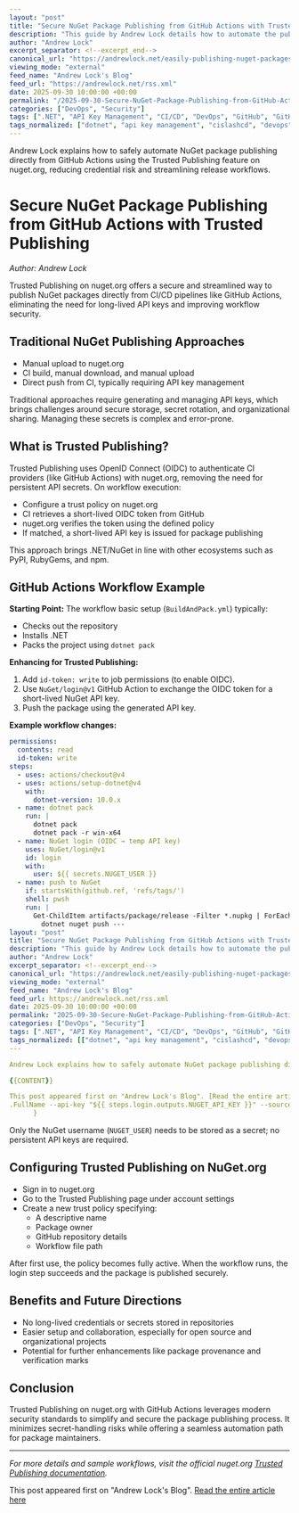 ```yaml
---
layout: "post"
title: "Secure NuGet Package Publishing from GitHub Actions with Trusted Publishing"
description: "This guide by Andrew Lock details how to automate the publishing of NuGet packages to nuget.org using the new Trusted Publishing feature. It covers traditional methods, explains the OpenID Connect-based Trusted Publishing workflow with GitHub Actions, and outlines step-by-step setup, configuration, and security improvements users can expect."
author: "Andrew Lock"
excerpt_separator: <!--excerpt_end-->
canonical_url: "https://andrewlock.net/easily-publishing-nuget-packages-from-github-actions-with-trusted-publishing/"
viewing_mode: "external"
feed_name: "Andrew Lock's Blog"
feed_url: "https://andrewlock.net/rss.xml"
date: 2025-09-30 10:00:00 +00:00
permalink: "/2025-09-30-Secure-NuGet-Package-Publishing-from-GitHub-Actions-with-Trusted-Publishing.html"
categories: ["DevOps", "Security"]
tags: [".NET", "API Key Management", "CI/CD", "DevOps", "GitHub", "GitHub Actions", "Identity Provider", "JWT", "NuGet", "NuGet Package Publishing", "OpenID Connect", "Posts", "Secrets Management", "Secure Automation", "Security", "Security Best Practices", "Trusted Publishing", "Workflow Automation", "YAML"]
tags_normalized: ["dotnet", "api key management", "cislashcd", "devops", "github", "github actions", "identity provider", "jwt", "nuget", "nuget package publishing", "openid connect", "posts", "secrets management", "secure automation", "security", "security best practices", "trusted publishing", "workflow automation", "yaml"]
---
```


Andrew Lock explains how to safely automate NuGet package publishing directly from GitHub Actions using the Trusted Publishing feature on nuget.org, reducing credential risk and streamlining release workflows.<!--excerpt_end-->

# Secure NuGet Package Publishing from GitHub Actions with Trusted Publishing

*Author: Andrew Lock*

Trusted Publishing on nuget.org offers a secure and streamlined way to publish NuGet packages directly from CI/CD pipelines like GitHub Actions, eliminating the need for long-lived API keys and improving workflow security.

## Traditional NuGet Publishing Approaches

- Manual upload to nuget.org
- CI build, manual download, and manual upload
- Direct push from CI, typically requiring API key management

Traditional approaches require generating and managing API keys, which brings challenges around secure storage, secret rotation, and organizational sharing. Managing these secrets is complex and error-prone.

## What is Trusted Publishing?

Trusted Publishing uses OpenID Connect (OIDC) to authenticate CI providers (like GitHub Actions) with nuget.org, removing the need for persistent API secrets. On workflow execution:

- Configure a trust policy on nuget.org
- CI retrieves a short-lived OIDC token from GitHub
- nuget.org verifies the token using the defined policy
- If matched, a short-lived API key is issued for package publishing

This approach brings .NET/NuGet in line with other ecosystems such as PyPI, RubyGems, and npm.

## GitHub Actions Workflow Example

**Starting Point:**
The workflow basic setup (`BuildAndPack.yml`) typically:

- Checks out the repository
- Installs .NET
- Packs the project using `dotnet pack`

**Enhancing for Trusted Publishing:**

1. Add `id-token: write` to job permissions (to enable OIDC).
2. Use `NuGet/login@v1` GitHub Action to exchange the OIDC token for a short-lived NuGet API key.
3. Push the package using the generated API key.

**Example workflow changes:**

```yaml
permissions:
  contents: read
  id-token: write
steps:
  - uses: actions/checkout@v4
  - uses: actions/setup-dotnet@v4
    with:
      dotnet-version: 10.0.x
  - name: dotnet pack
    run: |
      dotnet pack
      dotnet pack -r win-x64
  - name: NuGet login (OIDC → temp API key)
    uses: NuGet/login@v1
    id: login
    with:
      user: ${{ secrets.NUGET_USER }}
  - name: push to NuGet
    if: startsWith(github.ref, 'refs/tags/')
    shell: pwsh
    run: |
      Get-ChildItem artifacts/package/release -Filter *.nupkg | ForEach-Object {
        dotnet nuget push ---
layout: "post"
title: "Secure NuGet Package Publishing from GitHub Actions with Trusted Publishing"
description: "This guide by Andrew Lock details how to automate the publishing of NuGet packages to nuget.org using the new Trusted Publishing feature. It covers traditional methods, explains the OpenID Connect-based Trusted Publishing workflow with GitHub Actions, and outlines step-by-step setup, configuration, and security improvements users can expect."
author: "Andrew Lock"
excerpt_separator: <!--excerpt_end-->
canonical_url: "https://andrewlock.net/easily-publishing-nuget-packages-from-github-actions-with-trusted-publishing/"
viewing_mode: "external"
feed_name: "Andrew Lock's Blog"
feed_url: https://andrewlock.net/rss.xml
date: 2025-09-30 10:00:00 +00:00
permalink: "2025-09-30-Secure-NuGet-Package-Publishing-from-GitHub-Actions-with-Trusted-Publishing.html"
categories: ["DevOps", "Security"]
tags: [".NET", "API Key Management", "CI/CD", "DevOps", "GitHub", "GitHub Actions", "Identity Provider", "JWT", "NuGet", "NuGet Package Publishing", "OpenID Connect", "Posts", "Secrets Management", "Secure Automation", "Security", "Security Best Practices", "Trusted Publishing", "Workflow Automation", "YAML"]
tags_normalized: [["dotnet", "api key management", "cislashcd", "devops", "github", "github actions", "identity provider", "jwt", "nuget", "nuget package publishing", "openid connect", "posts", "secrets management", "secure automation", "security", "security best practices", "trusted publishing", "workflow automation", "yaml"]]
---

Andrew Lock explains how to safely automate NuGet package publishing directly from GitHub Actions using the Trusted Publishing feature on nuget.org, reducing credential risk and streamlining release workflows.<!--excerpt_end-->

{{CONTENT}}

This post appeared first on "Andrew Lock's Blog". [Read the entire article here](https://andrewlock.net/easily-publishing-nuget-packages-from-github-actions-with-trusted-publishing/)
.FullName --api-key "${{ steps.login.outputs.NUGET_API_KEY }}" --source https://api.nuget.org/v3/index.json
      }
```

Only the NuGet username (`NUGET_USER`) needs to be stored as a secret; no persistent API keys are required.

## Configuring Trusted Publishing on NuGet.org

- Sign in to nuget.org
- Go to the Trusted Publishing page under account settings
- Create a new trust policy specifying:
  - A descriptive name
  - Package owner
  - GitHub repository details
  - Workflow file path

After first use, the policy becomes fully active. When the workflow runs, the login step succeeds and the package is published securely.

## Benefits and Future Directions

- No long-lived credentials or secrets stored in repositories
- Easier setup and collaboration, especially for open source and organizational projects
- Potential for further enhancements like package provenance and verification marks

## Conclusion

Trusted Publishing on nuget.org with GitHub Actions leverages modern security standards to simplify and secure the package publishing process. It minimizes secret-handling risks while offering a seamless automation path for package maintainers.

---
*For more details and sample workflows, visit the official nuget.org [Trusted Publishing documentation](https://www.nuget.org/account/trustedpublishing).*

This post appeared first on "Andrew Lock's Blog". [Read the entire article here](https://andrewlock.net/easily-publishing-nuget-packages-from-github-actions-with-trusted-publishing/)
